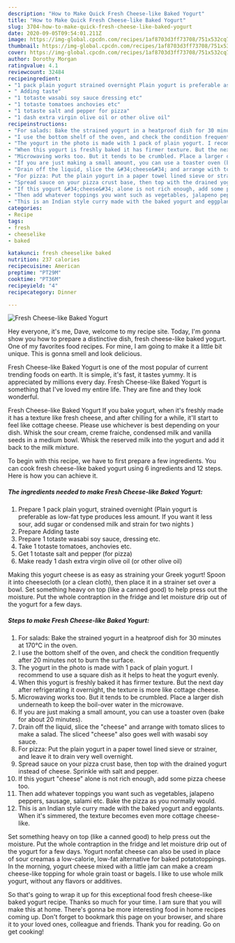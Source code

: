 ```yaml
---
description: "How to Make Quick Fresh Cheese-like Baked Yogurt"
title: "How to Make Quick Fresh Cheese-like Baked Yogurt"
slug: 3704-how-to-make-quick-fresh-cheese-like-baked-yogurt
date: 2020-09-05T09:54:01.211Z
image: https://img-global.cpcdn.com/recipes/1af8703d3ff73708/751x532cq70/fresh-cheese-like-baked-yogurt-recipe-main-photo.jpg
thumbnail: https://img-global.cpcdn.com/recipes/1af8703d3ff73708/751x532cq70/fresh-cheese-like-baked-yogurt-recipe-main-photo.jpg
cover: https://img-global.cpcdn.com/recipes/1af8703d3ff73708/751x532cq70/fresh-cheese-like-baked-yogurt-recipe-main-photo.jpg
author: Dorothy Morgan
ratingvalue: 4.1
reviewcount: 32484
recipeingredient:
- "1 pack plain yogurt strained overnight Plain yogurt is preferable as lowfat type produces less amount If you want it less sour add sugar or condensed milk and strain for two nights "
- " Adding taste"
- "1 totaste wasabi soy sauce dressing etc"
- "1 totaste tomatoes anchovies etc"
- "1 totaste salt and pepper for pizza"
- "1 dash extra virgin olive oil or other olive oil"
recipeinstructions:
- "For salads: Bake the strained yogurt in a heatproof dish for 30 minutes at 170°C in the oven."
- "I use the bottom shelf of the oven, and check the condition frequently after 20 minutes not to burn the surface."
- "The yogurt in the photo is made with 1 pack of plain yogurt. I recommend to use a square dish as it helps to heat the yogurt evenly."
- "When this yogurt is freshly baked it has firmer texture. But the next day after refrigerating it overnight, the texture is more like cottage cheese."
- "Microwaving works too. But it tends to be crumbled. Place a larger dish underneath to keep the boil-over water in the microwave."
- "If you are just making a small amount, you can use a toaster oven (bake for about 20 minutes)."
- "Drain off the liquid, slice the &#34;cheese&#34; and arrange with tomato slices to make a salad. The sliced &#34;cheese&#34; also goes well with wasabi soy sauce."
- "For pizza: Put the plain yogurt in a paper towel lined sieve or strainer, and leave it to drain very well overnight."
- "Spread sauce on your pizza crust base, then top with the drained yogurt instead of cheese. Sprinkle with salt and pepper."
- "If this yogurt &#34;cheese&#34; alone is not rich enough, add some pizza cheese too."
- "Then add whatever toppings you want such as vegetables, jalapeno peppers, sausage, salami etc. Bake the pizza as you normally would."
- "This is an Indian style curry made with the baked yogurt and eggplants. When it&#39;s simmered, the texture becomes even more cottage cheese-like."
categories:
- Recipe
tags:
- fresh
- cheeselike
- baked

katakunci: fresh cheeselike baked 
nutrition: 237 calories
recipecuisine: American
preptime: "PT29M"
cooktime: "PT36M"
recipeyield: "4"
recipecategory: Dinner

---
```



![Fresh Cheese-like Baked Yogurt](https://img-global.cpcdn.com/recipes/1af8703d3ff73708/751x532cq70/fresh-cheese-like-baked-yogurt-recipe-main-photo.jpg)

Hey everyone, it's me, Dave, welcome to my recipe site. Today, I'm gonna show you how to prepare a distinctive dish, fresh cheese-like baked yogurt. One of my favorites food recipes. For mine, I am going to make it a little bit unique. This is gonna smell and look delicious.

Fresh Cheese-like Baked Yogurt is one of the most popular of current trending foods on earth. It is simple, it's fast, it tastes yummy. It is appreciated by millions every day. Fresh Cheese-like Baked Yogurt is something that I've loved my entire life. They are fine and they look wonderful.

Fresh Cheese-like Baked Yogurt If you bake yogurt, when it&#39;s freshly made it has a texture like fresh cheese, and after chilling for a while, it&#39;ll start to feel like cottage cheese. Please use whichever is best depending on your dish. Whisk the sour cream, creme fraiche, condensed milk and vanilla seeds in a medium bowl. Whisk the reserved milk into the yogurt and add it back to the milk mixture.


To begin with this recipe, we have to first prepare a few ingredients. You can cook fresh cheese-like baked yogurt using 6 ingredients and 12 steps. Here is how you can achieve it.

<!--inarticleads1-->

##### The ingredients needed to make Fresh Cheese-like Baked Yogurt:

1. Prepare 1 pack plain yogurt, strained overnight (Plain yogurt is preferable as low-fat type produces less amount. If you want it less sour, add sugar or condensed milk and strain for two nights )
1. Prepare  Adding taste
1. Prepare 1 totaste wasabi soy sauce, dressing etc.
1. Take 1 totaste tomatoes, anchovies etc.
1. Get 1 totaste salt and pepper (for pizza)
1. Make ready 1 dash extra virgin olive oil (or other olive oil)


Making this yogurt cheese is as easy as straining your Greek yogurt! Spoon it into cheesecloth (or a clean cloth), then place it in a strainer set over a bowl. Set something heavy on top (like a canned good) to help press out the moisture. Put the whole contraption in the fridge and let moisture drip out of the yogurt for a few days. 

<!--inarticleads2-->

##### Steps to make Fresh Cheese-like Baked Yogurt:

1. For salads: Bake the strained yogurt in a heatproof dish for 30 minutes at 170°C in the oven.
1. I use the bottom shelf of the oven, and check the condition frequently after 20 minutes not to burn the surface.
1. The yogurt in the photo is made with 1 pack of plain yogurt. I recommend to use a square dish as it helps to heat the yogurt evenly.
1. When this yogurt is freshly baked it has firmer texture. But the next day after refrigerating it overnight, the texture is more like cottage cheese.
1. Microwaving works too. But it tends to be crumbled. Place a larger dish underneath to keep the boil-over water in the microwave.
1. If you are just making a small amount, you can use a toaster oven (bake for about 20 minutes).
1. Drain off the liquid, slice the &#34;cheese&#34; and arrange with tomato slices to make a salad. The sliced &#34;cheese&#34; also goes well with wasabi soy sauce.
1. For pizza: Put the plain yogurt in a paper towel lined sieve or strainer, and leave it to drain very well overnight.
1. Spread sauce on your pizza crust base, then top with the drained yogurt instead of cheese. Sprinkle with salt and pepper.
1. If this yogurt &#34;cheese&#34; alone is not rich enough, add some pizza cheese too.
1. Then add whatever toppings you want such as vegetables, jalapeno peppers, sausage, salami etc. Bake the pizza as you normally would.
1. This is an Indian style curry made with the baked yogurt and eggplants. When it&#39;s simmered, the texture becomes even more cottage cheese-like.


Set something heavy on top (like a canned good) to help press out the moisture. Put the whole contraption in the fridge and let moisture drip out of the yogurt for a few days. Yogurt nonfat cheese can also be used in place of sour creamas a low-calorie, low-fat alternative for baked potatotoppings. In the morning, yogurt cheese mixed with a little jam can make a cream cheese-like topping for whole grain toast or bagels. I like to use whole milk yogurt, without any flavors or additives. 

So that's going to wrap it up for this exceptional food fresh cheese-like baked yogurt recipe. Thanks so much for your time. I am sure that you will make this at home. There's gonna be more interesting food in home recipes coming up. Don't forget to bookmark this page on your browser, and share it to your loved ones, colleague and friends. Thank you for reading. Go on get cooking!
